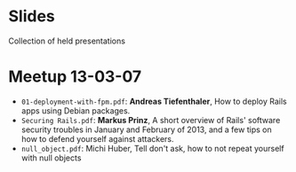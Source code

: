 Slides
======

Collection of held presentations


Meetup 13-03-07
======
 * ```01-deployment-with-fpm.pdf```: **Andreas Tiefenthaler**, How to deploy Rails apps using Debian packages.
 * ```Securing Rails.pdf```: **Markus Prinz**, A short overview of Rails' software security troubles in January and February of 2013, and a few tips on how to defend yourself against attackers.
 * ```null_object.pdf```: Michi Huber, Tell don't ask, how to not repeat yourself with null objects
